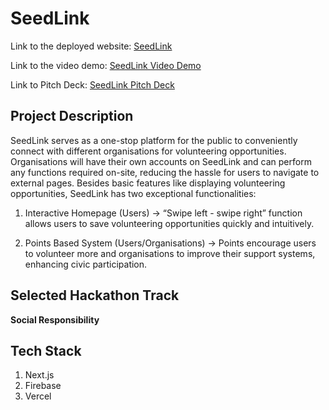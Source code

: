 # SeedLink

Link to the deployed website: [SeedLink](https://hacksingapore24.vercel.app/)

Link to the video demo: [SeedLink Video Demo](https://youtu.be/iHYdXaHMknA)

Link to Pitch Deck: [SeedLink Pitch Deck](SeedLink%20Pitch%20Deck.pdf)

## Project Description
SeedLink serves as a one-stop platform for the public to conveniently connect with different organisations for volunteering opportunities. Organisations will have their own accounts on SeedLink and can perform any functions required on-site, reducing the hassle for users to navigate to external pages. Besides basic features like displaying volunteering opportunities, SeedLink has two exceptional functionalities:

1. Interactive Homepage (Users) → “Swipe left - swipe right” function allows users to save volunteering opportunities quickly and intuitively.

2. Points Based System (Users/Organisations) → Points encourage users to volunteer more and organisations to improve their support systems, enhancing civic participation.

## Selected Hackathon Track
**Social Responsibility**

## Tech Stack
1. Next.js
2. Firebase
3. Vercel